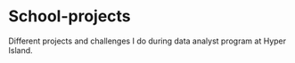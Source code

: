 # School-projects
Different projects and challenges I do during data analyst program at Hyper Island. 
